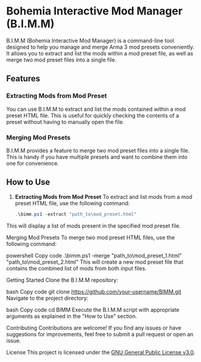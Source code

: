 # Bohemia Interactive Mod Manager (B.I.M.M)

B.I.M.M (Bohemia Interactive Mod Manager) is a command-line tool designed to help you manage and merge Arma 3 mod presets conveniently. It allows you to extract and list the mods within a mod preset file, as well as merge two mod preset files into a single file.

## Features

### Extracting Mods from Mod Preset
You can use B.I.M.M to extract and list the mods contained within a mod preset HTML file. This is useful for quickly checking the contents of a preset without having to manually open the file.

### Merging Mod Presets
B.I.M.M provides a feature to merge two mod preset files into a single file. This is handy if you have multiple presets and want to combine them into one for convenience.

## How to Use

1. **Extracting Mods from Mod Preset**
   To extract and list mods from a mod preset HTML file, use the following command:

   ```powershell
   .\bimm.ps1 -extract "path_to\mod_preset.html"
This will display a list of mods present in the specified mod preset file.

Merging Mod Presets
To merge two mod preset HTML files, use the following command:

powershell
Copy code
.\bimm.ps1 -merge "path_to\mod_preset_1.html" "path_to\mod_preset_2.html"
This will create a new mod preset file that contains the combined list of mods from both input files.

Getting Started
Clone the B.I.M.M repository:

bash
Copy code
git clone https://github.com/your-username/BIMM.git
Navigate to the project directory:

bash
Copy code
cd BIMM
Execute the B.I.M.M script with appropriate arguments as explained in the "How to Use" section.

Contributing
Contributions are welcome! If you find any issues or have suggestions for improvements, feel free to submit a pull request or open an issue.

License
This project is licensed under the [GNU General Public License v3.0](LICENSE).
